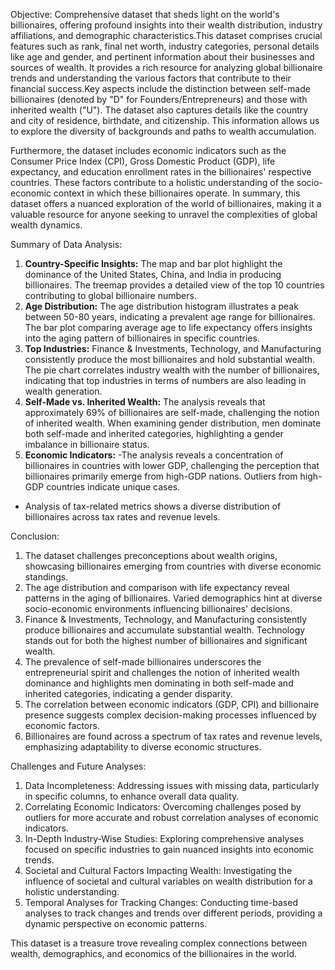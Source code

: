 Objective:
Comprehensive dataset that sheds light on the world's billionaires, offering profound insights into their wealth distribution, industry affiliations, and demographic characteristics.This dataset comprises crucial features such as rank, final net worth, industry categories, personal details like age and gender, and pertinent information about their businesses and sources of wealth. It provides a rich resource for analyzing global billionaire trends and understanding the various factors that contribute to their financial success.Key aspects include the distinction between self-made billionaires (denoted by "D" for Founders/Entrepreneurs) and those with inherited wealth ("U"). The dataset also captures details like the country and city of residence, birthdate, and citizenship. This information allows us to explore the diversity of backgrounds and paths to wealth accumulation.

Furthermore, the dataset includes economic indicators such as the Consumer Price Index (CPI), Gross Domestic Product (GDP), life expectancy, and education enrollment rates in the billionaires' respective countries. These factors contribute to a holistic understanding of the socio-economic context in which these billionaires operate.
In summary, this dataset offers a nuanced exploration of the world of billionaires, making it a valuable resource for anyone seeking to unravel the complexities of global wealth dynamics. 

Summary of Data Analysis:
1. **Country-Specific Insights:** The map and bar plot highlight the dominance of the United States, China, and India in producing billionaires. The treemap provides a detailed view of the top 10 countries contributing to global billionaire numbers.
2. **Age Distribution:** The age distribution histogram illustrates a peak between 50-80 years, indicating a prevalent age range for billionaires. The bar plot comparing average age to life expectancy offers insights into the aging pattern of billionaires in specific countries.
3. **Top Industries:** Finance & Investments, Technology, and Manufacturing consistently produce the most billionaires and hold substantial wealth. The pie chart correlates industry wealth with the number of billionaires, indicating that top industries in terms of numbers are also leading in wealth generation.
4. **Self-Made vs. Inherited Wealth:**
   The analysis reveals that approximately 69% of billionaires are self-made, challenging the notion of inherited wealth. When examining gender distribution, men dominate both self-made and inherited categories, highlighting a gender imbalance in billionaire status.
5. **Economic Indicators:**
-The analysis reveals a concentration of billionaires in countries with lower GDP, challenging the perception that billionaires primarily emerge from high-GDP nations. Outliers from high-GDP countries indicate unique cases.

- Analysis of tax-related metrics shows a diverse distribution of billionaires across tax rates and revenue levels. 

Conclusion:

1.	The dataset challenges preconceptions about wealth origins, showcasing billionaires emerging from countries with diverse economic standings.
2.	The age distribution and comparison with life expectancy reveal patterns in the aging of billionaires. Varied demographics hint at diverse socio-economic environments influencing billionaires' decisions.
3.	Finance & Investments, Technology, and Manufacturing consistently produce billionaires and accumulate substantial wealth. Technology stands out for both the highest number of billionaires and significant wealth.
4.	The prevalence of self-made billionaires underscores the entrepreneurial spirit and challenges the notion of inherited wealth dominance and highlights men dominating in both self-made and inherited categories, indicating a gender disparity.
5.	The correlation between economic indicators (GDP, CPI) and billionaire presence suggests complex decision-making processes influenced by economic factors.
6.	Billionaires are found across a spectrum of tax rates and revenue levels, emphasizing adaptability to diverse economic structures.

Challenges and Future Analyses:
1.	Data Incompleteness: Addressing issues with missing data, particularly in specific columns, to enhance overall data quality.
2.	Correlating Economic Indicators: Overcoming challenges posed by outliers for more accurate and robust correlation analyses of economic indicators.
3.	In-Depth Industry-Wise Studies: Exploring comprehensive analyses focused on specific industries to gain nuanced insights into economic trends.
4.	Societal and Cultural Factors Impacting Wealth: Investigating the influence of societal and cultural variables on wealth distribution for a holistic understanding.
5.	Temporal Analyses for Tracking Changes: Conducting time-based analyses to track changes and trends over different periods, providing a dynamic perspective on economic patterns.

This dataset is a treasure trove revealing complex connections between wealth, demographics, and economics of the billionaires in the world. 


